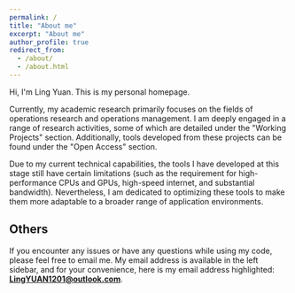 ```yaml
---
permalink: /
title: "About me"
excerpt: "About me"
author_profile: true
redirect_from: 
  - /about/
  - /about.html
---
```


Hi, I'm Ling Yuan. This is my personal homepage.

Currently, my academic research primarily focuses on the fields of operations research and operations management.   I am deeply engaged in a range of research activities, some of which are detailed under the "Working Projects" section.   Additionally, tools developed from these projects can be found under the "Open Access" section.

Due to my current technical capabilities, the tools I have developed at this stage still have certain limitations (such as the requirement for high-performance CPUs and GPUs, high-speed internet, and substantial bandwidth).  Nevertheless, I am dedicated to optimizing these tools to make them more adaptable to a broader range of application environments.

## Others
If you encounter any issues or have any questions while using my code, please feel free to email me. My email address is available in the left sidebar, and for your convenience, here is my email address highlighted: **LingYUAN1201@outlook.com**.

